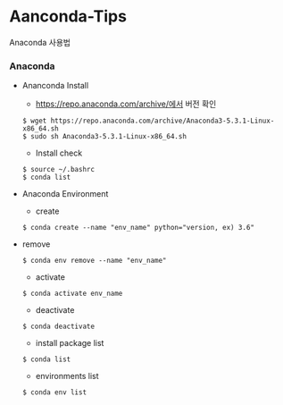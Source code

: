 # Aanconda-Tips
Anaconda 사용법

### Anaconda
* Ananconda Install
  * https://repo.anaconda.com/archive/에서 버전 확인
  ```
  $ wget https://repo.anaconda.com/archive/Anaconda3-5.3.1-Linux-x86_64.sh 
  $ sudo sh Anaconda3-5.3.1-Linux-x86_64.sh
  ```

  * Install check
  ```
  $ source ~/.bashrc 
  $ conda list
  ```

* Anaconda Environment
  * create
  ```
  $ conda create --name "env_name" python="version, ex) 3.6"
  ```
  
* remove
  ```
  $ conda env remove --name "env_name"
  ```

  * activate
  ```
  $ conda activate env_name
  ```
  
  * deactivate
  ```
  $ conda deactivate
  ```

  * install package list
  ```
  $ conda list
  ```
  
  * environments list
  ```
  $ conda env list
  ```
  